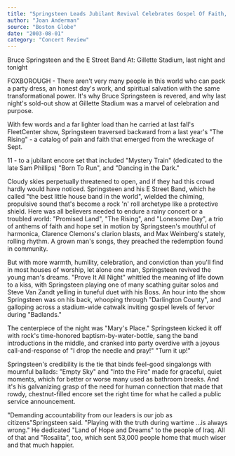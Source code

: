 ```yaml
---
title: "Springsteen Leads Jubilant Revival Celebrates Gospel Of Faith, Hope, And Joy"
author: "Joan Anderman"
source: "Boston Globe"
date: "2003-08-01"
category: "Concert Review"
---
```


Bruce Springsteen and the E Street Band At: Gillette Stadium, last night and tonight

FOXBOROUGH - There aren't very many people in this world who can pack a party dress, an honest day's work, and spiritual salvation with the same transformational power. It's why Bruce Springsteen is revered, and why last night's sold-out show at Gillette Stadium was a marvel of celebration and purpose.

With few words and a far lighter load than he carried at last fall's FleetCenter show, Springsteen traversed backward from a last year's "The Rising" - a catalog of pain and faith that emerged from the wreckage of Sept.

11 - to a jubilant encore set that included "Mystery Train" (dedicated to the late Sam Phillips) "Born To Run", and "Dancing in the Dark."

Cloudy skies perpetually threatened to open, and if they had this crowd hardly would have noticed. Springsteen and his E Street Band, which he called "the best little house band in the world", wielded the chiming, propulsive sound that's become a rock 'n' roll archetype like a protective shield. Here was all believers needed to endure a rainy concert or a troubled world: "Promised Land", "The Rising", and "Lonesome Day", a trio of anthems of faith and hope set in motion by Springsteen's mouthful of harmonica, Clarence Clemons's clarion blasts, and Max Weinberg's stately, rolling rhythm. A grown man's songs, they preached the redemption found in community.

But with more warmth, humility, celebration, and conviction than you'll find in most houses of worship, let alone one man, Springsteen revived the young man's dreams. "Prove It All Night" whittled the meaning of life down to a kiss, with Springsteen playing one of many scathing guitar solos and Steve Van Zandt yelling in tuneful duet with his Boss. An hour into the show Springsteen was on his back, whooping through "Darlington County", and galloping across a stadium-wide catwalk inviting gospel levels of fervor during "Badlands."

The centerpiece of the night was "Mary's Place." Springsteen kicked it off with rock's time-honored baptism-by-water-bottle, sang the band introductions in the middle, and cranked into party overdive with a joyous call-and-response of "I drop the needle and pray!" "Turn it up!"

Springsteen's credibility is the tie that binds feel-good singalongs with mournful ballads: "Empty Sky" and "Into the Fire" made for graceful, quiet moments, which for better or worse many used as bathroom breaks. And it's his galvanizing grasp of the need for human connection that made that rowdy, chestnut-filled encore set the right time for what he called a public service announcement.

"Demanding accountability from our leaders is our job as citizens"Springsteen said. "Playing with the truth during wartime ...is always wrong." He dedicated "Land of Hope and Dreams" to the people of Iraq. All of that and "Rosalita", too, which sent 53,000 people home that much wiser and that much happier.